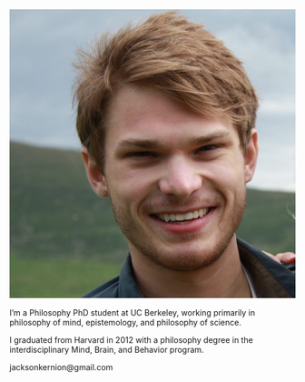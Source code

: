 
<div class="row about-container align-items-center">
  <div class="col-12 col-sm-3 text-center">
    <img src="assets/images/profile.jpg" class="rounded img-fluid profile">
  </div>
  <div class="col-12, col-sm-9">
    <p class="short-bio">I’m a Philosophy PhD student at UC Berkeley, working primarily in philosophy of mind, epistemology, and philosophy of science.</p>
    <p>I graduated from Harvard in 2012 with a philosophy degree in the interdisciplinary Mind, Brain, and Behavior program.</p>
    <p class="email">jacksonkernion@gmail.com</p>
  </div>
</div>

<!-- 

Later...
- "Some things I imagine a visitor to the website might want to know about me:"
	- I grew up in Pittsburgh, PA, where I ran cross country and sang in musicals at a giant suburban public high school.
	- I went to Harvard for undergrad, where I graduated in 2012 with a philosophy degree in the interdisciplinary Mind, Brain, and Behavior program.
		- In addition to leading that program's undergrad extracurricular organization (HSMBB) ...
		- "I have a background in software engineering..."
		- Acting/ a capella
		- (Met my future wife)
	- After sophomore year, I traveled through Nepal 
- Hobbies/interests?
- "I graduated from Harvard in 2012 with MBB degree
- "I have a background in software engineering..."

-->